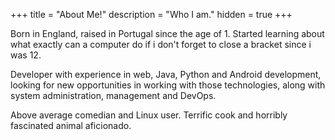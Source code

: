 +++
title = "About Me!"
description = "Who I am."
hidden = true
+++


Born in England, raised in Portugal since the age of 1. Started learning about what exactly can a computer do if i don't forget to close a bracket since i was 12.

Developer with experience in web, Java, Python and Android development, looking for new opportunities in working with those technologies, along with system administration, management and DevOps.

Above average comedian and Linux user. Terrific cook and horribly fascinated animal aficionado.
